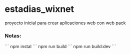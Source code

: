 # estadias_wixnet
proyecto inicial para crear aplicaciones web con web pack 
### Notas:
´´´
npm instal 
´´´
npm run build 
´´´
npm run build:dev
´´´